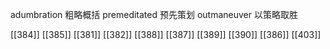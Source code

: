 




adumbration 粗略概括
premeditated 预先策划
outmaneuver 以策略取胜

[[384]]
[[385]]
[[381]]
[[382]]
[[388]]
[[387]]
[[389]]
[[390]]
[[386]]
[[403]]